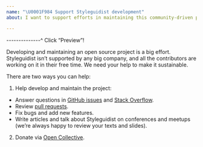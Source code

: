 ```yaml
---
name: "\U0001F984 Support Styleguidist development"
about: I want to support efforts in maintaining this community-driven project

---
```


--------------^ Click “Preview”!

Developing and maintaining an open source project is a big effort. Styleguidist isn’t supported by any big company, and all the contributors are working on it in their free time. We need your help to make it sustainable.

There are two ways you can help:

1. Help develop and maintain the project:

  * Answer questions in [GitHub issues](https://github.com/styleguidist/react-styleguidist/issues) and [Stack Overflow](https://stackoverflow.com/questions/tagged/react-styleguidist).
  * Review [pull requests](https://github.com/styleguidist/react-styleguidist/pulls).
  * Fix bugs and add new features.
  * Write articles and talk about Styleguidist on conferences and meetups (we’re always happy to review your texts and slides).

2. Donate via [Open Collective](https://opencollective.com/styleguidist).
